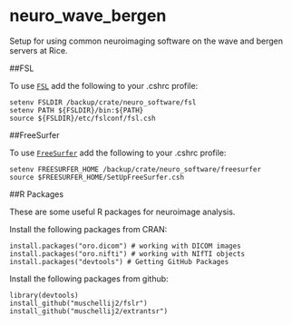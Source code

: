 # neuro_wave_bergen
Setup for using common neuroimaging software on the wave and bergen servers at Rice. 

##FSL 

To use [`FSL`](http://fsl.fmrib.ox.ac.uk/fsldownloads/) add the following to your .cshrc profile:

```{r, engine='bash', eval=FALSE}
setenv FSLDIR /backup/crate/neuro_software/fsl
setenv PATH ${FSLDIR}/bin:${PATH}
source ${FSLDIR}/etc/fslconf/fsl.csh
```

##FreeSurfer 

To use [`FreeSurfer`](https://surfer.nmr.mgh.harvard.edu/) add the following to your .cshrc profile:

```{r, engine='bash', eval=FALSE}
setenv FREESURFER_HOME /backup/crate/neuro_software/freesurfer
source $FREESURFER_HOME/SetUpFreeSurfer.csh
```


##R Packages 

These are some useful R packages for neuroimage analysis.  

Install the following packages from CRAN: 

```{r, engine='bash', eval=FALSE}
install.packages("oro.dicom") # working with DICOM images
install.packages("oro.nifti") # working with NIfTI objects 
install.packages("devtools") # Getting GitHub Packages
```

Install the following packages from github: 

```{r, engine='bash', eval=FALSE}
library(devtools) 
install_github("muschellij2/fslr") 
install_github("muschellij2/extrantsr")
```

